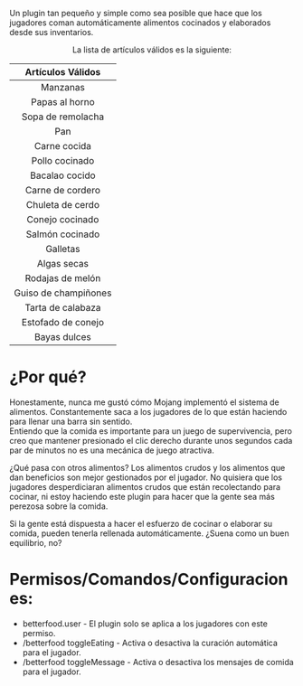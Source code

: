 Un plugin tan pequeño y simple como sea posible que hace que los jugadores coman automáticamente alimentos cocinados y elaborados desde sus inventarios.

<div align="center">

La lista de artículos válidos es la siguiente:

</div>

|   Artículos Válidos    |
|:----------------------:|
|       Manzanas         |
|   Papas al horno       |
|   Sopa de remolacha    |
|       Pan              |
|     Carne cocida       |
|   Pollo cocinado       |
|     Bacalao cocido     |
|   Carne de cordero     |
|   Chuleta de cerdo     |
|   Conejo cocinado      |
|   Salmón cocinado      |
|      Galletas          |
|     Algas secas        |
|   Rodajas de melón     |
|   Guiso de champiñones |
|   Tarta de calabaza    |
|   Estofado de conejo   |
|   Bayas dulces         |

# ¿Por qué?

Honestamente, nunca me gustó cómo Mojang implementó el sistema de alimentos. Constantemente saca a los jugadores de lo que están haciendo para llenar una barra sin sentido.
<br>Entiendo que la comida es importante para un juego de supervivencia, pero creo que mantener presionado el clic derecho durante unos segundos cada par de minutos no es una mecánica de juego atractiva.



¿Qué pasa con otros alimentos?
Los alimentos crudos y los alimentos que dan beneficios son mejor gestionados por el jugador. No quisiera que los jugadores desperdiciaran alimentos crudos que están recolectando para cocinar, ni estoy haciendo este plugin para hacer que la gente sea más perezosa sobre la comida.

Si la gente está dispuesta a hacer el esfuerzo de cocinar o elaborar su comida, pueden tenerla rellenada automáticamente. ¿Suena como un buen equilibrio, no?

# Permisos/Comandos/Configuraciones:

- betterfood.user - El plugin solo se aplica a los jugadores con este permiso.
- /betterfood toggleEating - Activa o desactiva la curación automática para el jugador.
- /betterfood toggleMessage - Activa o desactiva los mensajes de comida para el jugador.